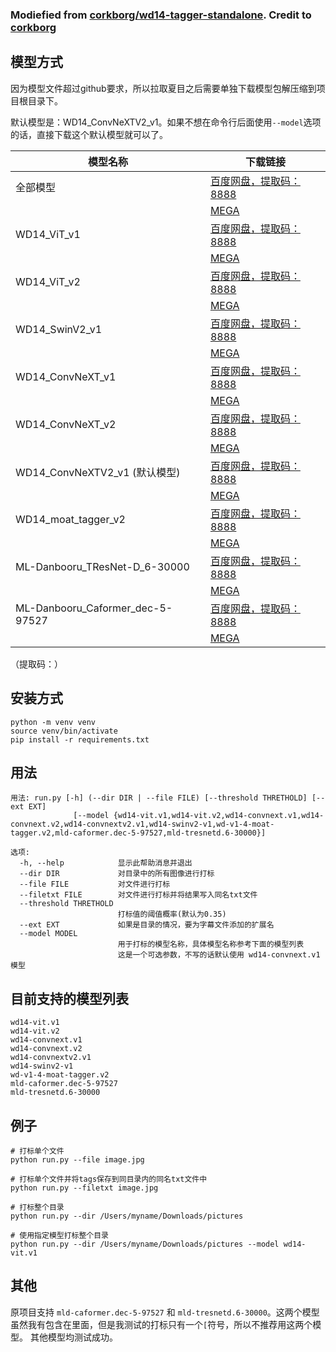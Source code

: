 
### Modiefied from [corkborg/wd14-tagger-standalone](https://github.com/corkborg/wd14-tagger-standalone). Credit to [corkborg](https://github.com/corkborg)

## 模型方式

因为模型文件超过github要求，所以拉取夏目之后需要单独下载模型包解压缩到项目根目录下。

默认模型是：WD14_ConvNeXTV2_v1。如果不想在命令行后面使用`--model`选项的话，直接下载这个默认模型就可以了。

| 模型名称                             | 下载链接                                                                              |
|----------------------------------|-----------------------------------------------------------------------------------|
| 全部模型                             | [百度网盘，提取码：8888](https://pan.baidu.com/s/1nX2rN3UpThURkUbaDS7tEQ?pwd=8888)         |
|                                  | [MEGA](https://mega.nz/file/o9khTZJI#yuRmRzrxJO7IXUKszRwvWA9VJl_tImvXhnl3AMJpHbw) |
| WD14_ViT_v1                      | [百度网盘，提取码：8888](https://pan.baidu.com/s/1mbrl6ZH7V6GaOmSzffx0WQ?pwd=8888)         |
|                                  | [MEGA](https://mega.nz/file/c0U3VYyQ#bh2c1IdIILZBdJxulyRCrq3Y8J-KyDr4Q_-jeS8QAkI)                                                                          |
| WD14_ViT_v2                      | [百度网盘，提取码：8888](https://pan.baidu.com/s/1h7faU4MSZlLVOfAGHAyxeA?pwd=8888)         |
|                                  | [MEGA](https://mega.nz/file/MhUTgAqa#be7kQOzTIIQYg3nr0uy9A58LAELXUvfsLIjipM4N5yo)                                                                          |
| WD14_SwinV2_v1                   | [百度网盘，提取码：8888](https://pan.baidu.com/s/1h7faU4MSZlLVOfAGHAyxeA?pwd=8888)         |
|                                  | [MEGA](https://mega.nz/file/94EQWabK#2iPOo_9cRwLyEW6sT-ndKKZCIHcIl_ZTllPB5R7BMPo)                                                                          |
| WD14_ConvNeXT_v1                 | [百度网盘，提取码：8888](https://pan.baidu.com/s/1bLs5uGy0RXGZbEdZYI3xjw?pwd=8888)         |
|                                  | [MEGA](https://mega.nz/file/4w9TXJzA#1Xtpdi1Q5CjKiufPO6UN5cOSZ1z4C5dypf5CIuKj5Mg)                                                                          |
| WD14_ConvNeXT_v2                 | [百度网盘，提取码：8888](https://pan.baidu.com/s/1VlDW1yVynnF_crqtUEyLMQ?pwd=8888)         |
|                                  | [MEGA](https://mega.nz/file/ksMlTSqR#4s4vck1v8OCSD9xhcAdUKXPPiwdiAzbmzoObxIq17xs)                                                                          |
| WD14_ConvNeXTV2_v1 (默认模型)        | [百度网盘，提取码：8888](https://pan.baidu.com/s/1NU7ICdpHhl1TECbeW9Icmg?pwd=8888)         |
|                                  | [MEGA](https://mega.nz/file/AxkQhYha#o1Gb85MctHSurPp17vUYjVGp9jwECqtEbwgGJud7EtA)                                                                          |
| WD14_moat_tagger_v2              | [百度网盘，提取码：8888](https://pan.baidu.com/s/1TSLeV5Sc_2v53hquiRxC7w?pwd=8888)         |
|                                  | [MEGA](https://mega.nz/file/kxtikA7K#SsjyR6Mb52MXWAbiwULKedA193Sj8OQ3BEfB-zUnDUE)                                                                          |
| ML-Danbooru_TResNet-D_6-30000    | [百度网盘，提取码：8888](https://pan.baidu.com/s/1d4doQle8SeDogQvvdDOpsg?pwd=8888)         |
|                                  | [MEGA](https://mega.nz/file/ogVSDCCS#eL7zPCCWdWdXU7aM-0viY_fez7dc6IuuEpjPy1s9BGQ)                                                                          |
| ML-Danbooru_Caformer_dec-5-97527 | [百度网盘，提取码：8888](https://pan.baidu.com/s/1PpiEVjAAAGCVl-uoxFvZog?pwd=8888)         |
|                                  | [MEGA](https://mega.nz/file/kg0j2YKQ#mEWO1vVfDwFUvP46lFF60DhoBU_XyTGstR91iyS-HlQ)                                                                          |

 （提取码：）

## 安装方式

```shell
python -m venv venv
source venv/bin/activate
pip install -r requirements.txt
```

## 用法

```shell
用法: run.py [-h] (--dir DIR | --file FILE) [--threshold THRETHOLD] [--ext EXT]
              [--model {wd14-vit.v1,wd14-vit.v2,wd14-convnext.v1,wd14-convnext.v2,wd14-convnextv2.v1,wd14-swinv2-v1,wd-v1-4-moat-tagger.v2,mld-caformer.dec-5-97527,mld-tresnetd.6-30000}]

选项:
  -h, --help            显示此帮助消息并退出
  --dir DIR             对目录中的所有图像进行打标
  --file FILE           对文件进行打标
  --filetxt FILE        对文件进行打标并将结果写入同名txt文件
  --threshold THRETHOLD
                        打标值的阈值概率(默认为0.35)
  --ext EXT             如果是目录的情况，要为字幕文件添加的扩展名
  --model MODEL
                        用于打标的模型名称，具体模型名称参考下面的模型列表
                        这是一个可选参数，不写的话默认使用 wd14-convnext.v1 模型
```

## 目前支持的模型列表

```shell
wd14-vit.v1
wd14-vit.v2
wd14-convnext.v1
wd14-convnext.v2
wd14-convnextv2.v1
wd14-swinv2-v1
wd-v1-4-moat-tagger.v2
mld-caformer.dec-5-97527
mld-tresnetd.6-30000
```

## 例子

```shell
# 打标单个文件
python run.py --file image.jpg

# 打标单个文件并将tags保存到同目录内的同名txt文件中
python run.py --filetxt image.jpg

# 打标整个目录
python run.py --dir /Users/myname/Downloads/pictures

# 使用指定模型打标整个目录
python run.py --dir /Users/myname/Downloads/pictures --model wd14-vit.v1
```

## 其他

原项目支持 `mld-caformer.dec-5-97527` 和 `mld-tresnetd.6-30000`。这两个模型虽然我有包含在里面，但是我测试的打标只有一个`[`符号，所以不推荐用这两个模型。
其他模型均测试成功。
